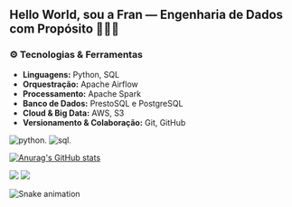 ## Hello World, sou a Fran — Engenharia de Dados com Propósito 👩‍💻🧠

### ⚙️ Tecnologias & Ferramentas

- **Linguagens:** Python, SQL
- **Orquestração:** Apache Airflow
- **Processamento:** Apache Spark
- **Banco de Dados:** PrestoSQL e PostgreSQL
- **Cloud & Big Data:** AWS, S3
- **Versionamento & Colaboração:** Git, GitHub

![python](https://img.shields.io/badge/Python-3776AB?style=for-the-badge&logo=python&logoColor=white).
![sql](https://img.shields.io/badge/MySQL-00000F?style=for-the-badge&logo=mysql&logoColor=white).

[![Anurag's GitHub stats](https://github-readme-stats.vercel.app/api?username=FranMuniz&theme=dracula)](https://github.com/anuraghazra/github-readme-stats)

<div> 
  
  <a href="https://www.instagram.com/f_mmuniz/" target="_blank"><img src="https://img.shields.io/badge/-Instagram-%23E4405F?style=for-the-badge&logo=instagram&logoColor=white" target="_blank"></a>
  <a href="https://www.linkedin.com/in/francielimuniz/" target="_blank"><img src="https://img.shields.io/badge/-LinkedIn-%230077B5?style=for-the-badge&logo=linkedin&logoColor=white" target="_blank"></a>

![Snake animation](https://github.com/FranMuniz/FranMuniz/blob/output/github-contribution-grid-snake.svg)
